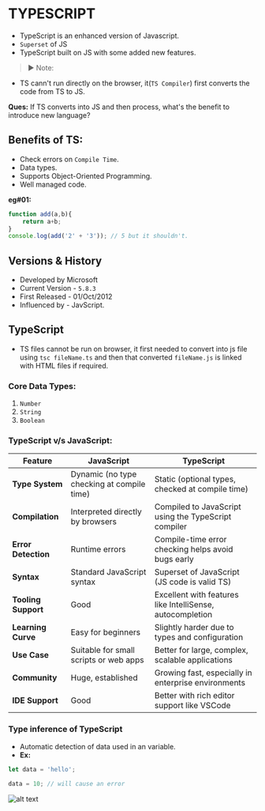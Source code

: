 # TYPESCRIPT

- TypeScript is an enhanced version of Javascript.
- `Superset` of JS
- TypeScript built on JS with some added new features.

> ▶️ Note: <br>
- TS cann't run directly on the browser, it(`TS Compiler`) first converts the code from TS to JS.

**Ques:** If TS converts into JS and then process, what's the benefit to introduce new language?
<br>

## Benefits of TS:
- Check errors on `Compile Time`.
- Data types.
- Supports Object-Oriented Programming.
- Well managed code.

**eg#01:**

```js
function add(a,b){
    return a+b;
}
console.log(add('2' + '3')); // 5 but it shouldn't.
```

## Versions & History
- Developed by Microsoft
- Current Version - `5.8.3`
- First Released - 01/Oct/2012
- Influenced by - JavScript.

## TypeScript 

- TS files cannot be run on browser, it first needed to convert into js file using `tsc fileName.ts` and then that converted `fileName.js` is linked with HTML files if required.

### Core Data Types:
1. `Number`
2. `String`
3. `Boolean`


### TypeScript v/s JavaScript:

| Feature             | **JavaScript**                             | **TypeScript**                                            |
| ------------------- | ------------------------------------------ | --------------------------------------------------------- |
| **Type System**     | Dynamic (no type checking at compile time) | Static (optional types, checked at compile time)          |
| **Compilation**     | Interpreted directly by browsers           | Compiled to JavaScript using the TypeScript compiler      |
| **Error Detection** | Runtime errors                             | Compile-time error checking helps avoid bugs early        |
| **Syntax**          | Standard JavaScript syntax                 | Superset of JavaScript (JS code is valid TS)              |
| **Tooling Support** | Good                                       | Excellent with features like IntelliSense, autocompletion |
| **Learning Curve**  | Easy for beginners                         | Slightly harder due to types and configuration            |
| **Use Case**        | Suitable for small scripts or web apps     | Better for large, complex, scalable applications          |
| **Community**       | Huge, established                          | Growing fast, especially in enterprise environments       |
| **IDE Support**     | Good                                       | Better with rich editor support like VSCode               |



### Type inference of TypeScript
- Automatic detection of data used in an variable.
- **Ex:**
```ts
let data = 'hello';

data = 10; // will cause an error
```

![alt text](image.png)
















